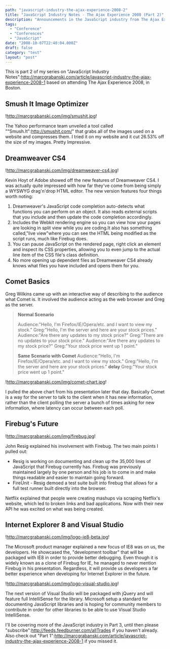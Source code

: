 ```yaml
---
path: "javascript-industry-the-ajax-experience-2008-2"
title: "JavaScript Industry Notes - The Ajax Experience 2008 (Part 2)"
description: "Announcements in the JavaScript industry from The Ajax Experience 2008 in Boston."
tags: 
  - "Conference"
  - "Conferences"
  - "JavaScript"
date: "2008-10-07T22:40:04.000Z"
draft: false
category: "test"
layout: "post"
---
```


This is part 2 of my series on "JavaScript Industry Notes":http://marcgrabanski.com/article/javascript-industry-the-ajax-experience-2008-1 based on attending The Ajax Experience 2008, in Boston.

## Smush It Image Optimizer
!http://marcgrabanski.com/img/smushit.jpg!

The Yahoo performance team unveiled a tool called ""Smush.It":http://smushit.com/" that grabs all of the images used on a website and compresses them. I tried it on my website and it cut 26.53% off the size of my images. Pretty Impressive.

## Dreamweaver CS4
!http://marcgrabanski.com/img/dreamweaver-cs4.jpg!

Kevin Hoyt of Adobe showed off the new features of Dreamweaver CS4. I was actually quite impressed with how far they've come from being simply a WYSWYG drag'n'drop HTML editor. The new version features four things worth noting:

1. Dreamweaver's JavaScript code completion auto-detects what functions you can perform on an object. It also reads external scripts that you include and then update the code completion accordingly.
2. Includes the Webkit rendering engine so you can view how your pages are looking in split view while you are coding.It also has something called,"live view"where you can see the HTML being modified as the script runs, much like Firebug does.
3. You can pause JavaScript on the rendered page, right click an element and inspect its CSS properties, allowing you to even jump to the actual line item of the CSS file's class definition.
4. No more opening up dependent files as Dreamweaver CS4 already knows what files you have included and opens them for you.

## Comet Basics
Greg Wilkins came up with an interactive way of describing to the audience what Comet is. It involved the audience acting as the web browser and Greg as the server.
> **Normal Scenario**
> 
> Audience:"Hello, I'm Firefox/IE/Opera/etc. and I want to view my stock."
> Greg:"Hello, I'm the server and here are your stock prices."
> Audience:"Are there any updates to my stock price?"
> Greg:"There are no updates to your stock price."
> Audience:"Are there any updates to my stock price?"
> Greg:"Your stock price went up 1 point."
> 
> **Same Scenario with Comet**
> Audience:"Hello, I'm Firefox/IE/Opera/etc. and I want to view my stock."
> Greg:"Hello, I'm the server and here are your stock prices."
> **delay**
> Greg:"Your stock price went up 1 point."

!http://marcgrabanski.com/img/comet-chart.jpg!

I pulled the above chart from his presentation later that day. Basically Comet is a way for the server to talk to the client when it has new information, rather than the client polling the server a bunch of times asking for new information, where latency can occur between each poll.

## Firebug's Future
!http://marcgrabanski.com/img/firebug.jpg!

John Resig explained his involvement with Firebug. The two main points I pulled out:
- Resig is working on documenting and clean up the 35,000 lines of JavaScript that Firebug currently has. Firebug was previously maintained largely by one person and his job is to come in and make things readable and easier to maintain going forward.
- FireUnit - Resig demoed a test suite built into firebug that allows for a full test runner built directly into the browser.

Netflix explained that people were creating mashups via scraping Netflix's website, which led to broken links and bad applications. Now with their new API he was excited on what was being created.

## Internet Explorer 8 and Visual Studio
!http://marcgrabanski.com/img/logo-ie8-beta.jpg!

The Microsoft product manager explained a new focus of IE8 was on us, the developers. He showcased the, "development toolbar" that will be packaged with IE8 in order to provide better debugging. Even though it is widely known as a clone of Firebug for IE, he managed to never mention Firebug in his presentation. Regardless, it will provide us developers a far better experience when developing for Internet Explorer in the future.

!http://marcgrabanski.com/img/logo-visual-studio.jpg!

The next version of Visual Studio will be packaged with jQuery and will feature full IntelliSense for the library. Microsoft setup a standard for documenting JavaScript libraries and is hoping for community members to contribute in order for other libraries to be able to use Visual Studio IntelliSense.

I'll be covering more of the JavaScript industry in Part 3, until then please "subscribe":http://feeds.feedburner.com/allTrades if you haven't already. Also check out "Part 1":http://marcgrabanski.com/article/javascript-industry-the-ajax-experience-2008-1 if you missed it.
